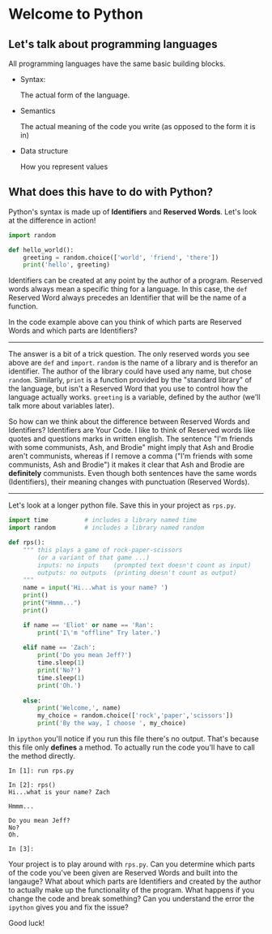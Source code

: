 # Welcome to Python
## Let's talk about programming languages
All programming languages have the same basic building blocks.

* Syntax:

  The actual form of the language.
* Semantics
  
  The actual meaning of the code you write (as opposed to the form it is in)

* Data structure
  
  How you represent values
  
## What does this have to do with Python?
Python's syntax is made up of **Identifiers** and **Reserved Words**. Let's look at the difference in action!

```python
import random

def hello_world():
    greeting = random.choice(['world', 'friend', 'there'])
    print('hello', greeting)
```

Identifiers can be created at any point by the author of a program.
Reserved words always mean a specific thing for a language.
In this case, the `def` Reserved Word always precedes an Identifier that will be
the name of a function.

In the code example above can you think of which parts are Reserved Words and which parts are Identifiers?

___

The answer is a bit of a trick question.
The only reserved words you see above are `def` and `import`.
`random` is the name of a library and is therefor an identifier. The author of the 
library could have used any name, but chose `random`.
Similarly, `print` is a function provided by the "standard library" of the language,
but isn't a Reserved Word that you use to control how the language actually works.
`greeting` is a variable, defined by the author (we'll talk more about variables later).

So how can we think about the difference between Reserved Words and Identifiers?
Identifiers are Your Code. I like to think of Reserved words like quotes and questions marks
in written english. The sentence "I'm friends with some communists, Ash, and Brodie" might
imply that Ash and Brodie aren't communists, whereas if I remove a comma ("I'm friends with some
communists, Ash and Brodie") it makes it clear that Ash and Brodie are **definitely** communists.
Even though both sentences have the same words (Identifiers), their meaning changes with punctuation
(Reserved Words).

___

Let's look at a longer python file. Save this in your project as `rps.py`.

```python
import time          # includes a library named time
import random        # includes a library named random

def rps():
    """ this plays a game of rock-paper-scissors
        (or a variant of that game ...)
        inputs: no inputs    (prompted text doesn't count as input)
        outputs: no outputs  (printing doesn't count as output)
    """
    name = input('Hi...what is your name? ')
    print()
    print("Hmmm...")
    print()

    if name == 'Eliot' or name == 'Ran':
        print('I\'m "offline" Try later.')
        
    elif name == 'Zach':
        print('Do you mean Jeff?')
        time.sleep(1)
        print('No?')
        time.sleep(1)
        print('Oh.')
        
    else:
        print('Welcome,', name)
        my_choice = random.choice(['rock','paper','scissors'])
        print('By the way, I choose ', my_choice)
```

In `ipython` you'll notice if you run this file there's no output.
That's because this file only **defines** a method. To actually run the code
you'll have to call the method directly.

```
In [1]: run rps.py

In [2]: rps()
Hi...what is your name? Zach

Hmmm...

Do you mean Jeff?
No?
Oh.

In [3]:
```

Your project is to play around with `rps.py`. Can you determine which parts
of the code you've been given are Reserved Words and built into the langauge?
What about which parts are Identifiers and created by the author to actually 
make up the functionality of the program. What happens if you change the code
and break something? Can you understand the error the `ipython` gives you and
fix the issue?

Good luck!
